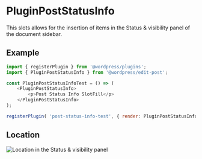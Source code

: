 # PluginPostStatusInfo

This slots allows for the insertion of items in the Status & visibility panel of the document sidebar.

## Example

```js
import { registerPlugin } from '@wordpress/plugins';
import { PluginPostStatusInfo } from '@wordpress/edit-post';

const PluginPostStatusInfoTest = () => (
	<PluginPostStatusInfo>
		<p>Post Status Info SlotFill</p>
	</PluginPostStatusInfo>
);

registerPlugin( 'post-status-info-test', { render: PluginPostStatusInfoTest } );
```

## Location

![Location in the Status & visibility panel](https://raw.githubusercontent.com/WordPress/gutenberg/HEAD/docs/assets/plugin-post-status-info-location.png?raw=true)

